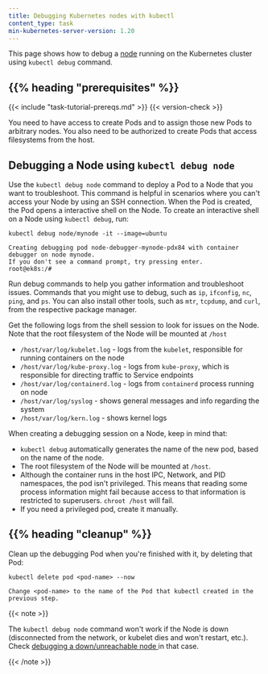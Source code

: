 ```yaml
---
title: Debugging Kubernetes nodes with kubectl
content_type: task
min-kubernetes-server-version: 1.20
---
```


<!-- overview -->
This page shows how to debug a [node](/docs/concepts/architecture/nodes/) running on the Kubernetes cluster using `kubectl debug` command.

## {{% heading "prerequisites" %}}


{{< include "task-tutorial-prereqs.md" >}} {{< version-check >}}

You need to have access to create Pods and to assign those new Pods to arbitrary nodes.
You also need to be authorized to create Pods that access filesystems from the host.


<!-- steps -->

## Debugging a Node using `kubectl debug node`

Use the `kubectl debug node` command to deploy a Pod to a Node that you want to troubleshoot.
This command is helpful in scenarios where you can't access your Node by using an SSH connection.
When the Pod is created, the Pod opens a interactive shell on the Node.
To create an interactive shell on a Node using `kubectl debug`, run:

```shell
kubectl debug node/mynode -it --image=ubuntu
```

```shell
Creating debugging pod node-debugger-mynode-pdx84 with container debugger on node mynode.
If you don't see a command prompt, try pressing enter.
root@ek8s:/#
```

Run debug commands to help you gather information and troubleshoot issues. Commands 
that you might use to debug, such as `ip`, `ifconfig`, `nc`, `ping`, and `ps`. You can also
install other tools, such as `mtr`, `tcpdump`, and `curl`, from the respective package manager.

Get the following logs from the shell session to look for issues on the Node. Note that the root filesystem
of the Node will be mounted at `/host`

* `/host/var/log/kubelet.log` - logs from the `kubelet`, responsible for running containers on the node
* `/host/var/log/kube-proxy.log` - logs from `kube-proxy`, which is responsible for directing traffic to Service endpoints
* `/host/var/log/containerd.log` - logs from `containerd` process running on node
* `/host/var/log/syslog` - shows general messages and info regarding the system
* `/host/var/log/kern.log` - shows kernel logs

When creating a debugging session on a Node, keep in mind that:

* `kubectl debug` automatically generates the name of the new pod, based on
  the name of the node.
* The root filesystem of the Node will be mounted at `/host`.
* Although the container runs in the host IPC, Network, and PID namespaces,
  the pod isn't privileged. This means that reading some process information might fail
  because access to that information is restricted to superusers. `chroot /host` will fail.
* If you need a privileged pod, create it manually.

## {{% heading "cleanup" %}}

Clean up the debugging Pod when you're finished with it, by deleting that Pod:

```shell
kubectl delete pod <pod-name> --now

Change <pod-name> to the name of the Pod that kubectl created in the previous step.
```
{{< note >}}

The `kubectl debug node` command won't work if the Node is down (disconnected
from the network, or kubelet dies and won't restart, etc.). Check [debugging a down/unreachable node ](/docs/tasks/debug/debug-cluster/#example-debugging-a-down-unreachable-node) in that case.

{{< /note >}}
